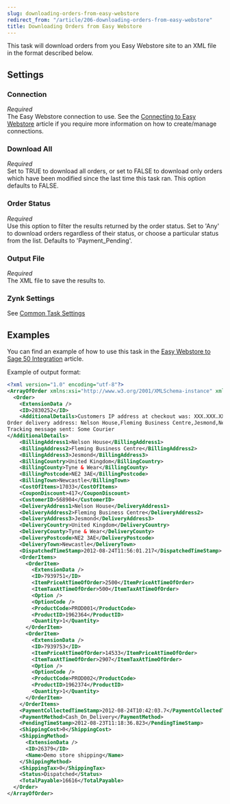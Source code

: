 ```yaml
---
slug: downloading-orders-from-easy-webstore
redirect_from: "/article/206-downloading-orders-from-easy-webstore"
title: Downloading Orders from Easy Webstore
---
```

This task will download orders from you Easy Webstore site to an XML file in the format described below.

## Settings
### Connection
_Required_  
The Easy Webstore connection to use.  See the [Connecting to Easy Webstore](connecting-to-easy-webstore) article if you require more information on how to create/manage connections.

### Download All
_Required_  
Set to TRUE to download all orders, or set to FALSE to download only orders which have been modified since the last time this task ran. This option defaults to FALSE.

### Order Status
_Required_  
Use this option to filter the results returned by the order status. Set to 'Any' to download orders regardless of their status, or choose a particular status from the list. Defaults to 'Payment\_Pending'.

### Output File
_Required_  
The XML file to save the results to.

### Zynk Settings
See [Common Task Settings](common-task-settings)

## Examples
You can find an example of how to use this task in the [Easy Webstore to Sage 50 Integration](easy-webstore-to-sage-50-integration) article.

Example of output format:

```xml
<?xml version="1.0" encoding="utf-8"?>
<ArrayOfOrder xmlns:xsi="http://www.w3.org/2001/XMLSchema-instance" xmlns:xsd="http://www.w3.org/2001/XMLSchema">
  <Order>
    <ExtensionData />
    <ID>2830252</ID>
    <AdditionalDetails>Customers IP address at checkout was: XXX.XXX.XXX.XXX
Order delivery address: Nelson House,Fleming Business Centre,Jesmond,Newcastle,Tyne & Wear,NE2 3AE,United Kingdom
Tracking message sent: Some Courier
</AdditionalDetails>
    <BillingAddress1>Nelson House</BillingAddress1>
    <BillingAddress2>Fleming Business Centre</BillingAddress2>
    <BillingAddress3>Jesmond</BillingAddress3>
    <BillingCountry>United Kingdom</BillingCountry>
    <BillingCounty>Tyne & Wear</BillingCounty>
    <BillingPostcode>NE2 3AE</BillingPostcode>
    <BillingTown>Newcastle</BillingTown>
    <CostOfItems>17033</CostOfItems>
    <CouponDiscount>417</CouponDiscount>
    <CustomerID>568904</CustomerID>
    <DeliveryAddress1>Nelson House</DeliveryAddress1>
    <DeliveryAddress2>Fleming Business Centre</DeliveryAddress2>
    <DeliveryAddress3>Jesmond</DeliveryAddress3>
    <DeliveryCountry>United Kingdom</DeliveryCountry>
    <DeliveryCounty>Tyne & Wear</DeliveryCounty>
    <DeliveryPostcode>NE2 3AE</DeliveryPostcode>
    <DeliveryTown>Newcastle</DeliveryTown>
    <DispatchedTimeStamp>2012-08-24T11:56:01.217</DispatchedTimeStamp>
    <OrderItems>
      <OrderItem>
        <ExtensionData />
        <ID>7939751</ID>
        <ItemPriceAtTimeOfOrder>2500</ItemPriceAtTimeOfOrder>
        <ItemTaxAtTimeOfOrder>500</ItemTaxAtTimeOfOrder>
        <Option />
        <OptionCode />
        <ProductCode>PROD001</ProductCode>
        <ProductID>1962364</ProductID>
        <Quantity>1</Quantity>
      </OrderItem>
      <OrderItem>
        <ExtensionData />
        <ID>7939753</ID>
        <ItemPriceAtTimeOfOrder>14533</ItemPriceAtTimeOfOrder>
        <ItemTaxAtTimeOfOrder>2907</ItemTaxAtTimeOfOrder>
        <Option />
        <OptionCode />
        <ProductCode>PROD002</ProductCode>
        <ProductID>1962374</ProductID>
        <Quantity>1</Quantity>
      </OrderItem>
    </OrderItems>
    <PaymentCollectedTimeStamp>2012-08-24T10:42:03.7</PaymentCollectedTimeStamp>
    <PaymentMethod>Cash_On_Delivery</PaymentMethod>
    <PendingTimeStamp>2012-08-23T11:18:36.823</PendingTimeStamp>
    <ShippingCost>0</ShippingCost>
    <ShippingMethod>
      <ExtensionData />
      <ID>26379</ID>
      <Name>Demo store shipping</Name>
    </ShippingMethod>
    <ShippingTax>0</ShippingTax>
    <Status>Dispatched</Status>
    <TotalPayable>16616</TotalPayable>
  </Order>
</ArrayOfOrder>
```